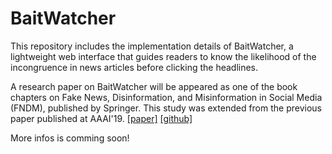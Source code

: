 # BaitWatcher

This repository includes the implementation details of BaitWatcher, a lightweight web interface that guides readers to know the likelihood of the incongruence in news articles before clicking the headlines.

A research paper on BaitWatcher will be appeared as one of the book chapters on Fake News, Disinformation, and Misinformation in Social Media (FNDM), published by Springer.
This study was extended from the previous paper published at AAAI'19. [[paper]](https://wvvw.aaai.org/ojs/index.php/AAAI/article/view/3756/3634) [[github]](https://github.com/david-yoon/detecting-incongruity)
 

More infos is comming soon!